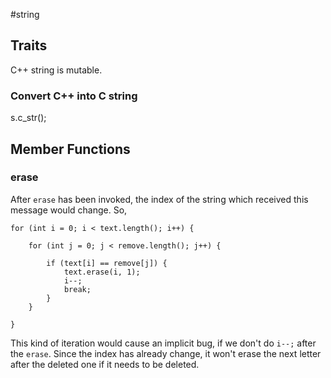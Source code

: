 #string

## Traits

C++ string is mutable.

### Convert C++ into C string

s.c_str();

## Member Functions

### erase

After `erase` has been invoked, the index of the string which received this message would change.
So, 

	for (int i = 0; i < text.length(); i++) {
        
        for (int j = 0; j < remove.length(); j++) {
            
            if (text[i] == remove[j]) {
                text.erase(i, 1);
                i--;
                break;
            }
        }
        
    }

This kind of iteration would cause an implicit bug, if we don't do `i--;` after the `erase`. Since the index has already change, it won't erase the next letter after the deleted one if it needs to be deleted.

